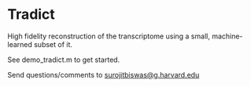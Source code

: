 # Tradict
High fidelity reconstruction of the transcriptome using a small, machine-learned subset of it. 

See demo_tradict.m to get started.

Send questions/comments to surojitbiswas@g.harvard.edu
